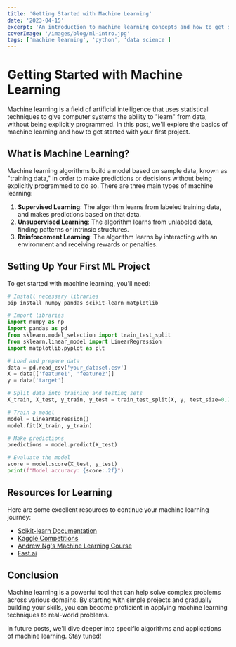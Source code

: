 ```yaml
---
title: 'Getting Started with Machine Learning'
date: '2023-04-15'
excerpt: 'An introduction to machine learning concepts and how to get started with your first project.'
coverImage: '/images/blog/ml-intro.jpg'
tags: ['machine learning', 'python', 'data science']
---
```


# Getting Started with Machine Learning

Machine learning is a field of artificial intelligence that uses statistical techniques to give computer systems the ability to "learn" from data, without being explicitly programmed. In this post, we'll explore the basics of machine learning and how to get started with your first project.

## What is Machine Learning?

Machine learning algorithms build a model based on sample data, known as "training data," in order to make predictions or decisions without being explicitly programmed to do so. There are three main types of machine learning:

1. **Supervised Learning**: The algorithm learns from labeled training data, and makes predictions based on that data.
2. **Unsupervised Learning**: The algorithm learns from unlabeled data, finding patterns or intrinsic structures.
3. **Reinforcement Learning**: The algorithm learns by interacting with an environment and receiving rewards or penalties.

## Setting Up Your First ML Project

To get started with machine learning, you'll need:

```python
# Install necessary libraries
pip install numpy pandas scikit-learn matplotlib

# Import libraries
import numpy as np
import pandas as pd
from sklearn.model_selection import train_test_split
from sklearn.linear_model import LinearRegression
import matplotlib.pyplot as plt

# Load and prepare data
data = pd.read_csv('your_dataset.csv')
X = data[['feature1', 'feature2']]
y = data['target']

# Split data into training and testing sets
X_train, X_test, y_train, y_test = train_test_split(X, y, test_size=0.2, random_state=42)

# Train a model
model = LinearRegression()
model.fit(X_train, y_train)

# Make predictions
predictions = model.predict(X_test)

# Evaluate the model
score = model.score(X_test, y_test)
print(f"Model accuracy: {score:.2f}")
```

## Resources for Learning

Here are some excellent resources to continue your machine learning journey:

- [Scikit-learn Documentation](https://scikit-learn.org/stable/documentation.html)
- [Kaggle Competitions](https://www.kaggle.com/competitions)
- [Andrew Ng's Machine Learning Course](https://www.coursera.org/learn/machine-learning)
- [Fast.ai](https://www.fast.ai/)

## Conclusion

Machine learning is a powerful tool that can help solve complex problems across various domains. By starting with simple projects and gradually building your skills, you can become proficient in applying machine learning techniques to real-world problems.

In future posts, we'll dive deeper into specific algorithms and applications of machine learning. Stay tuned! 
